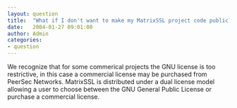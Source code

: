 ```yaml
---
layout: question
title:  "What if I don't want to make my MatrixSSL project code public?"
date:   2004-01-27 09:01:00
author: Admin
categories:
- question
---
```

We recognize that for some commerical projects the GNU license is too restrictive, in this case a commercial license may be purchased from PeerSec Networks.
MatrixSSL is distributed under a dual license model allowing a user to choose between the GNU General Public License or purchase a commercial license.
